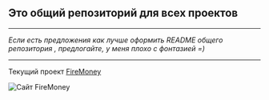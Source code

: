 ﻿## Это общий репозиторий для всех проектов

---

_Если есть предложения как лучше оформить README общего репозитория , предлогайте, у меня плохо с фонтазией =)_

---

Текущий проект [FireMoney]([https://github.com/Artiom30/fire-money.git](https://github.com/Artiom30/team-projects/tree/main/fire-money)https://github.com/Artiom30/team-projects/tree/main/fire-money)

![Сайт FireMoney](/fire-money/img/website/FireMoney.jpg)

